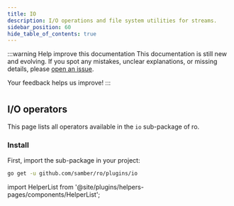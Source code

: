 ```yaml
---
title: IO
description: I/O operations and file system utilities for streams.
sidebar_position: 60
hide_table_of_contents: true
---
```


:::warning Help improve this documentation
This documentation is still new and evolving. If you spot any mistakes, unclear explanations, or missing details, please [open an issue](https://github.com/samber/ro/issues).

Your feedback helps us improve!
:::

#
## I/O operators

This page lists all operators available in the `io` sub-package of ro.

### Install

First, import the sub-package in your project:

```bash
go get -u github.com/samber/ro/plugins/io
```

import HelperList from '@site/plugins/helpers-pages/components/HelperList';

<HelperList 
  type="plugin"
  category="io"
/>
